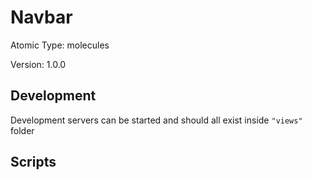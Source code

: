 # Navbar

Atomic Type: molecules

Version: 1.0.0

## Development 
Development servers can be started and should all exist inside `"views"` folder

## Scripts 
